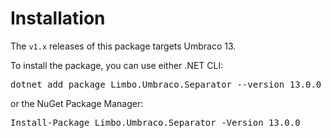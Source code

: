 # Installation

The `v1.x` releases of this package targets Umbraco 13.

<div class="installation" version="13">
    <p>To install the package, you can use either .NET CLI:</p>
    <div class="highlight"><pre>dotnet add package Limbo.Umbraco.Separator --version 13.0.0</pre></div>
    <p>or the NuGet Package Manager:</p>
    <div class="highlight"><pre>Install-Package Limbo.Umbraco.Separator -Version 13.0.0</pre></div>
</div>